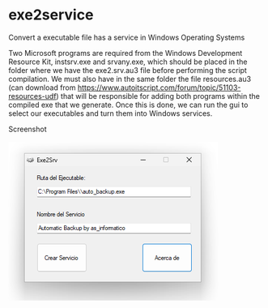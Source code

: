 # exe2service
Convert a executable file has a service in Windows Operating Systems

Two Microsoft programs are required from the Windows Development Resource Kit, instsrv.exe and srvany.exe, which should be placed in the folder where we have the exe2.srv.au3 file before performing the script compilation.
We must also have in the same folder the file resources.au3 (can download from https://www.autoitscript.com/forum/topic/51103-resources-udf) that will be responsible for adding both programs within the compiled exe that we generate.
Once this is done, we can run the gui to select our executables and turn them into Windows services.

Screenshot<br><br>
<img src="https://github.com/asinformatico/exe2service/blob/master/screenshot_1.png">

